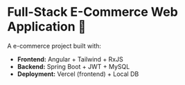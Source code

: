 # Full-Stack E-Commerce Web Application 🛒

A e-commerce project built with:
- **Frontend:** Angular + Tailwind + RxJS
- **Backend:** Spring Boot + JWT + MySQL
- **Deployment:** Vercel (frontend) + Local DB



